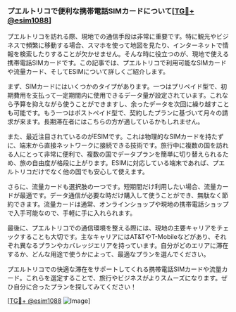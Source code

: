 ### プエルトリコで便利な携帯電話SIMカードについて[[TG💪+ @esim1088](https://t.me/s/esim1088)]

プエルトリコを訪れる際、現地での通信手段は非常に重要です。特に観光やビジネスで頻繁に移動する場合、スマホを使って地図を見たり、インターネットで情報を検索したりすることが欠かせません。そんな時に役立つのが、現地で使える携帯電話SIMカードです。この記事では、プエルトリコで利用可能なSIMカードや流量カード、そしてESIMについて詳しくご紹介します。

まず、SIMカードにはいくつかのタイプがあります。一つはプリペイド型で、初期費用を支払って一定期間内に使用できるデータ量が設定されています。これなら予算を抑えながら使うことができますし、余ったデータを次回に繰り越すことも可能です。もう一つはポストペイド型で、契約したプランに基づいて月々の請求が来ます。長期滞在者にはこちらの方が適しているかもしれません。

また、最近注目されているのがESIMです。これは物理的なSIMカードを持たずに、端末から直接ネットワークに接続できる技術です。旅行中に複数の国を訪れる人にとって非常に便利で、複数の国でデータプランを簡単に切り替えられるため、旅の自由度が格段に上がります。ESIMに対応している端末であれば、プエルトリコだけでなく他の国でも安心して使えます。

さらに、流量カードも選択肢の一つです。短期間だけ利用したい場合、流量カードが最適です。データ通信が必要な時だけ購入して使うことができ、無駄なく節約できます。流量カードは通常、オンラインショップや現地の携帯電話ショップで入手可能なので、手軽に手に入れられます。

最後に、プエルトリコでの通信環境を整える際には、現地の主要キャリアをチェックすることも大切です。主なキャリアにはAT&TやT-Mobileなどがあり、それぞれ異なるプランやカバレッジエリアを持っています。自分がどのエリアに滞在するか、どんな用途で使うかによって、最適なプランを選んでください。

プエルトリコでの快適な滞在をサポートしてくれる携帯電話SIMカードや流量カード。これらを選定することで、旅行やビジネスがよりスムーズになります。ぜひ自分に合ったプランを探してみてください！

[[TG💪+ @esim1088](https://t.me/s/esim1088) ![Image](https://i.postimg.cc/Y0z9fWf4/image.png)]